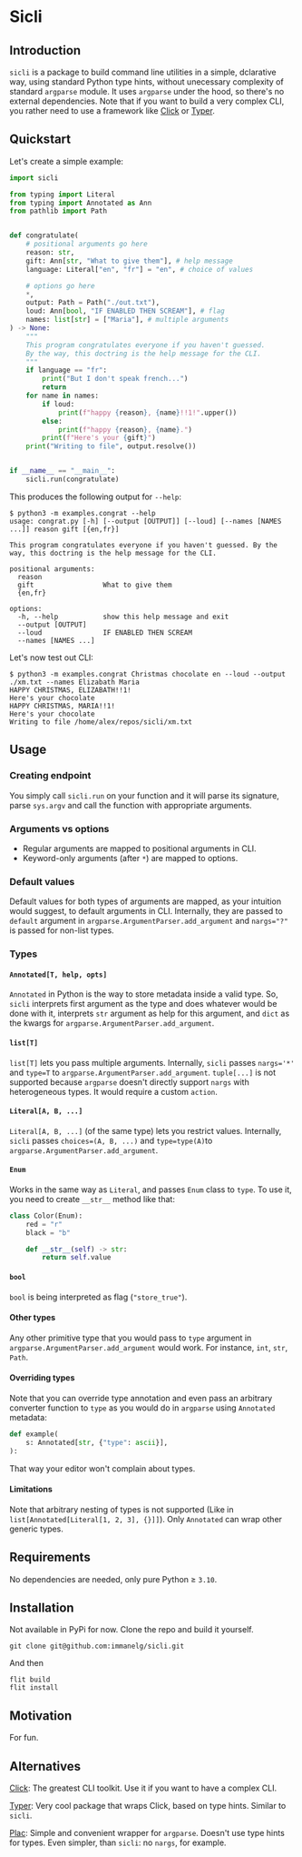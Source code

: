 # Sicli
## Introduction
`sicli` is a package to build command line utilities in a simple, dclarative way, using standard Python type hints, without unecessary complexity of standard `argparse` module. It uses `argparse` under the hood, so there's no external dependencies. Note that if you want to build a very complex CLI, you rather need to use a framework like [Click](https://click.palletsprojects.com/en) or [Typer](https://typer.tiangolo.com/).

## Quickstart
Let's create a simple example:
```python
import sicli

from typing import Literal
from typing import Annotated as Ann
from pathlib import Path


def congratulate(
    # positional arguments go here
    reason: str,
    gift: Ann[str, "What to give them"], # help message
    language: Literal["en", "fr"] = "en", # choice of values 

    # options go here
    *,
    output: Path = Path("./out.txt"),
    loud: Ann[bool, "IF ENABLED THEN SCREAM"], # flag
    names: list[str] = ["Maria"], # multiple arguments
) -> None:
    """
    This program congratulates everyone if you haven't guessed.
    By the way, this doctring is the help message for the CLI.
    """
    if language == "fr":
        print("But I don't speak french...")
        return
    for name in names:
        if loud:
            print(f"happy {reason}, {name}!!1!".upper())
        else:
            print(f"happy {reason}, {name}.")
        print(f"Here's your {gift}")
    print("Writing to file", output.resolve())


if __name__ == "__main__":
    sicli.run(congratulate)
```

This produces the following output for `--help`:
```
$ python3 -m examples.congrat --help
usage: congrat.py [-h] [--output [OUTPUT]] [--loud] [--names [NAMES ...]] reason gift [{en,fr}]

This program congratulates everyone if you haven't guessed. By the way, this doctring is the help message for the CLI.

positional arguments:
  reason
  gift                 What to give them
  {en,fr}

options:
  -h, --help           show this help message and exit
  --output [OUTPUT]
  --loud               IF ENABLED THEN SCREAM
  --names [NAMES ...]
```

Let's now test out CLI:
```
$ python3 -m examples.congrat Christmas chocolate en --loud --output ./xm.txt --names Elizabath Maria
HAPPY CHRISTMAS, ELIZABATH!!1!
Here's your chocolate
HAPPY CHRISTMAS, MARIA!!1!
Here's your chocolate
Writing to file /home/alex/repos/sicli/xm.txt
```

## Usage

### Creating endpoint
You simply call `sicli.run` on your function and it will parse its signature, parse `sys.argv` and call the function with appropriate arguments.

### Arguments vs options
- Regular arguments are mapped to positional arguments in CLI.
- Keyword-only arguments (after `*`) are mapped to options.

### Default values
Default values for both types of arguments are mapped, as your intuition would suggest, to default arguments in CLI.
Internally, they are passed to  `default` argument in `argparse.ArgumentParser.add_argument` and `nargs="?"` is passed for non-list types.

### Types

#### `Annotated[T, help, opts]`
`Annotated` in Python is the way to store metadata inside a valid type. So, `sicli` interprets first argument as the type and does whatever would be done with it, interprets `str` argument as help for this argument, and `dict` as the kwargs for `argparse.ArgumentParser.add_argument`.

#### `list[T]`
`list[T]` lets you pass multiple arguments. Internally, `sicli` passes `nargs='*'` and `type=T` to `argparse.ArgumentParser.add_argument`. `tuple[...]` is not supported because `argparse` doesn't directly support `nargs` with heterogeneous types. It would require a custom `action`.

#### `Literal[A, B, ...]`
`Literal[A, B, ...]` (of the same type) lets you restrict values. Internally, `sicli` passes `choices=(A, B, ...)` and `type=type(A)`to `argparse.ArgumentParser.add_argument`.

#### `Enum`
Works in the same way as `Literal`, and passes `Enum` class to `type`. To use it, you need to create `__str__` method like that:
```python
class Color(Enum):
    red = "r"
    black = "b"

    def __str__(self) -> str:
        return self.value
```

#### `bool`
`bool` is being interpreted as flag (`"store_true"`).

#### Other types
Any other primitive type that you would pass to `type` argument in `argparse.ArgumentParser.add_argument` would work. For instance, `int`, `str`, `Path`.

#### Overriding types
Note that you can override type annotation and even pass an arbitrary converter function to `type` as you would do in `argparse` using `Annotated` metadata:
```python
def example(
    s: Annotated[str, {"type": ascii}],
):
```
That way your editor won't complain about types.

#### Limitations
Note that arbitrary nesting of types is not supported (Like in `list[Annotated[Literal[1, 2, 3], {}]]`). Only `Annotated` can wrap other generic types.

## Requirements
No dependencies are needed, only pure Python ≥ `3.10`.

## Installation
Not available in PyPi for now. Clone the repo and build it yourself.
```
git clone git@github.com:immanelg/sicli.git
```
And then
```
flit build
flit install
```

## Motivation
For fun.

## Alternatives
[Click](https://click.palletsprojects.com/en): The greatest CLI toolkit. Use it if you want to have a complex CLI.

[Typer](https://typer.tiangolo.com/): Very cool package that wraps Click, based on type hints. Similar to `sicli`.

[Plac](https://plac.readthedocs.io/en/latest/): Simple and convenient wrapper for `argparse`. Doesn't use type hints for types. Even simpler, than `sicli`: no `nargs`, for example.
